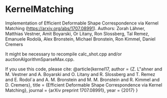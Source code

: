 # KernelMatching
Implementation of Efficient Deformable Shape Correspondence via Kernel Matching (https://arxiv.org/abs/1707.08991).
Authors: Zorah Lähner, Matthias Vestner, Amit Boyarski, Or Litany, Ron Slossberg, Tal Remez, Emanuele Rodolà, Alex Bronstein, Michael Bronstein, Ron Kimmel, Daniel Cremers

It might be necessary to recompile calc_shot.cpp and/or auctionAlgorithmSparseMax.cpp. 

If you use this code, please cite:
@article{kernel17,
  author = {Z. L\"ahner and M. Vestner and A. Boyarski and O. Litany and R. Slossberg and T. Remez and E. Rodol\`a and A. M. Bronstein and M. M. Bronstein and R. Kimmel and D. Cremers},
  title = {Efficient Deformable Shape Correspondence via Kernel Matching},
  journal = {arXiv preprint 1707.08991},
  year = {2017}
  }
